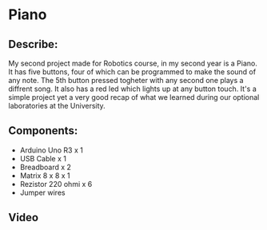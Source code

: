 # Piano
## Describe:
My second project made for Robotics course, in my second year is a Piano. It has five buttons, four of which can be programmed to make the sound of any note. The 5th button pressed togheter with any second one plays a diffrent song. It also has a red led which lights up at any button touch. It's a simple project yet a very good recap of what we learned during our optional laboratories at the University.
## Components:
- Arduino Uno R3 x 1
- USB Cable x 1
- Breadboard x 2
- Matrix 8 x 8 x 1
- Rezistor 220 ohmi x 6
- Jumper wires
## Video
